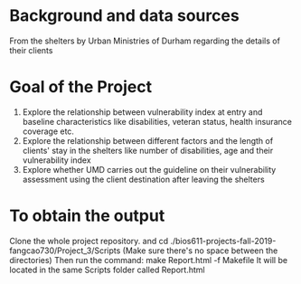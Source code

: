 # Background and data sources
From the shelters by Urban Ministries of Durham regarding the details of their clients 

# Goal of the Project 
1. Explore the relationship between vulnerability index at entry and baseline characteristics like disabilities, veteran status, health insurance coverage etc. 
2. Explore the relationship between different factors and the length of clients' stay in the shelters like number of disabilities, age and their vulnerability index
3. Explore whether UMD carries out the guideline on their vulnerability assessment using the client destination after leaving the shelters 


# To obtain the output
Clone the whole project repository. and cd ./bios611-projects-fall-2019-fangcao730/Project_3/Scripts 
(Make sure there's no space between the directories)
Then run the command: make Report.html -f Makefile 
It will be located in the same Scripts folder called Report.html 

